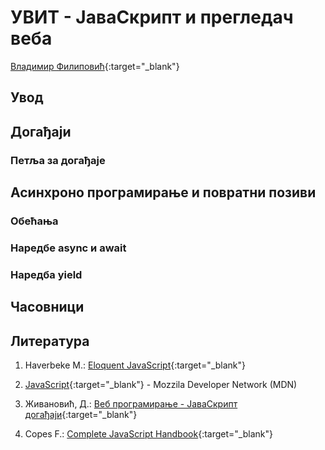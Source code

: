 
# УВИТ - ЈаваСкрипт и прегледач веба

[Владимир Филиповић](https://vladofilipovic.github.io/index-cy.html){:target="_blank"}

## Увод

## Догађаји

### Петља за догађаје

## Асинхроно програмирање и повратни позиви

### Обећања

### Наредбе async и await

### Наредбa yield

## Часовници

## Литература

1. Haverbeke M.: [Eloquent JavaScript](https://eloquentjavascript.net/){:target="_blank"}

1. [JavaScript](https://developer.mozilla.org/en-US/docs/Web/JavaScript){:target="_blank"} - Mozzila Developer Network (MDN)

1. Живановић, Д.: [Веб програмирање - ЈаваСкрипт догађаји](https://www.webprogramiranje.org/dogadjaji-u-javascript-u/){:target="_blank"}

1. Copes F.: [Complete JavaScript Handbook](https://medium.freecodecamp.org/the-complete-javascript-handbook-f26b2c71719c){:target="_blank"}
